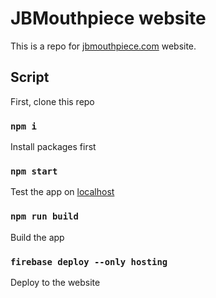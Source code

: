# JBMouthpiece website
This is a repo for [jbmouthpiece.com](https://jbmouthpiece.web.app) website.

## Script
First, clone this repo

### `npm i`
Install packages first

### `npm start`
Test the app on [localhost](localhost:3000)

### `npm run build`
Build the app

### `firebase deploy --only hosting`
Deploy to the website

